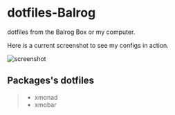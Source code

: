 dotfiles-Balrog
===============

dotfiles from the Balrog Box or my computer.


Here is a current screenshot to see my configs in action. 

![screenshot](http://cap.sprunge.us/carharttjimmy)

Packages's dotfiles
----------------------------
>* xmonad
>* xmobar
